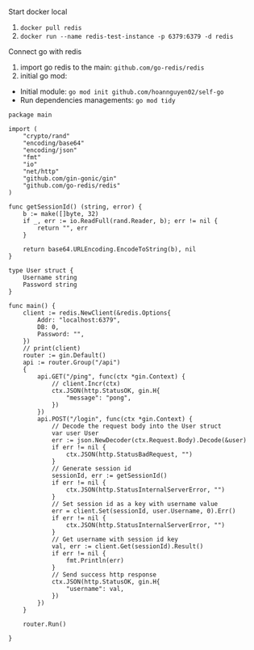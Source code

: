 Start docker local
1. `docker pull redis`
2. `docker run --name redis-test-instance -p 6379:6379 -d redis`

Connect go with redis
1. import go redis to the main: `github.com/go-redis/redis`
2. initial go mod:
- Initial module: `go mod init github.com/hoannguyen02/self-go` 
- Run dependencies managements: `go mod tidy`
```
package main

import (
	"crypto/rand"
	"encoding/base64"
	"encoding/json"
	"fmt"
	"io"
	"net/http"
	"github.com/gin-gonic/gin"
	"github.com/go-redis/redis"
)	

func getSessionId() (string, error) {
	b := make([]byte, 32)
	if _, err := io.ReadFull(rand.Reader, b); err != nil {
		return "", err
	}

	return base64.URLEncoding.EncodeToString(b), nil
}

type User struct {
	Username string
	Password string
}

func main() {
	client := redis.NewClient(&redis.Options{
		Addr: "localhost:6379",
		DB: 0,
		Password: "",
	})
	// print(client)
	router := gin.Default()
	api := router.Group("/api") 
	{
		api.GET("/ping", func(ctx *gin.Context) {
			// client.Incr(ctx)
			ctx.JSON(http.StatusOK, gin.H{
				"message": "pong",
			})
		})
		api.POST("/login", func(ctx *gin.Context) {
			// Decode the request body into the User struct
			var user User
			err := json.NewDecoder(ctx.Request.Body).Decode(&user)
			if err != nil {
				ctx.JSON(http.StatusBadRequest, "")
			}
			// Generate session id
			sessionId, err := getSessionId()
			if err != nil {
				ctx.JSON(http.StatusInternalServerError, "")
			}
			// Set session id as a key with username value
			err = client.Set(sessionId, user.Username, 0).Err()
			if err != nil {
				ctx.JSON(http.StatusInternalServerError, "")
			}
			// Get username with session id key
			val, err := client.Get(sessionId).Result()
			if err != nil {
				fmt.Println(err)
			}
			// Send success http response
			ctx.JSON(http.StatusOK, gin.H{
				"username": val,
			})
		})
	}

	router.Run()

}

```
